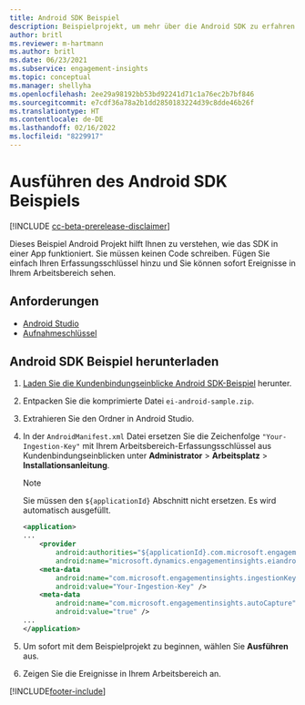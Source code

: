 ```yaml
---
title: Android SDK Beispiel
description: Beispielprojekt, um mehr über die Android SDK zu erfahren
author: britl
ms.reviewer: m-hartmann
ms.author: britl
ms.date: 06/23/2021
ms.subservice: engagement-insights
ms.topic: conceptual
ms.manager: shellyha
ms.openlocfilehash: 2ee29a98192bb53bd92241d71c1a76ec2b7bf846
ms.sourcegitcommit: e7cdf36a78a2b1dd2850183224d39c8dde46b26f
ms.translationtype: HT
ms.contentlocale: de-DE
ms.lasthandoff: 02/16/2022
ms.locfileid: "8229917"
---
```

# <a name="run-the-android-sdk-sample"></a>Ausführen des Android SDK Beispiels

[!INCLUDE [cc-beta-prerelease-disclaimer](includes/cc-beta-prerelease-disclaimer.md)]

Dieses Beispiel Android Projekt hilft Ihnen zu verstehen, wie das SDK in einer App funktioniert. Sie müssen keinen Code schreiben. Fügen Sie einfach Ihren Erfassungsschlüssel hinzu und Sie können sofort Ereignisse in Ihrem Arbeitsbereich sehen.

## <a name="prerequisites"></a>Anforderungen

- [Android Studio](https://developer.android.com/studio)
- [Aufnahmeschlüssel](get-started-android.md)

## <a name="download-the-android-sdk-sample"></a>Android SDK Beispiel herunterladen

1. [Laden Sie die Kundenbindungseinblicke Android SDK-Beispiel](https://download.pi.dynamics.com/sdk/EI-SDKs/ei-android-sample.zip) herunter.
1. Entpacken Sie die komprimierte Datei `ei-android-sample.zip`.
1. Extrahieren Sie den Ordner in Android Studio.
1. In der `AndroidManifest.xml` Datei ersetzen Sie die Zeichenfolge `"Your-Ingestion-Key"` mit Ihrem Arbeitsbereich-Erfassungsschlüssel aus Kundenbindungseinblicken unter **Administrator** > **Arbeitsplatz** > **Installationsanleitung**. 

   > [!NOTE]
   > Sie müssen den `${applicationId}` Abschnitt nicht ersetzen. Es wird automatisch ausgefüllt.

   ```xml
   <application>
   ...
       <provider
           android:authorities="${applicationId}.com.microsoft.engagementinsights.eiandroidsdk.AnalyticsContentProvider"
           android:name="microsoft.dynamics.engagementinsights.eiandroidsdk.AnalyticsContentProvider" />
       <meta-data
           android:name="com.microsoft.engagementinsights.ingestionKey"
           android:value="Your-Ingestion-Key" />
       <meta-data
           android:name="com.microsoft.engagementinsights.autoCapture"
           android:value="true" />
   ...
   </application>
   ```

1. Um sofort mit dem Beispielprojekt zu beginnen, wählen Sie **Ausführen** aus.
1. Zeigen Sie die Ereignisse in Ihrem Arbeitsbereich an.


[!INCLUDE[footer-include](../includes/footer-banner.md)]
